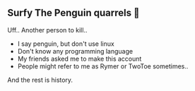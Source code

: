 ## Surfy The Penguin quarrels 🧊
Uff.. Another person to kill..
 - I say penguin, but don't use linux
 - Don't know any programming language
 - My friends asked me to make this account
 - People might refer to me as Rymer or TwoToe sometimes..

And the rest is history.
